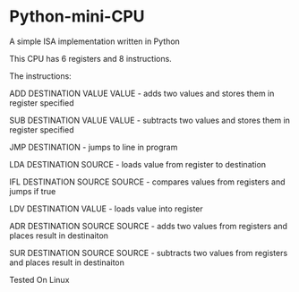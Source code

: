 # Python-mini-CPU
A simple ISA implementation written in Python

This CPU has 6 registers and 8 instructions.

The instructions:

ADD DESTINATION VALUE VALUE - adds two values and stores them in register specified

SUB DESTINATION VALUE VALUE - subtracts two values and stores them in register specified

JMP DESTINATION - jumps to line in program

LDA DESTINATION SOURCE - loads value from register to destination

IFL DESTINATION SOURCE SOURCE - compares values from registers and jumps if true

LDV DESTINATION VALUE - loads value into register

ADR DESTINATION SOURCE SOURCE - adds two values from registers and places result in destinaiton

SUR DESTINATION SOURCE SOURCE - subtracts two values from registers and places result in destinaiton

Tested On Linux
